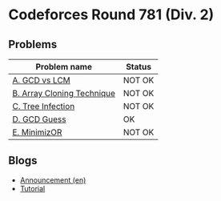 # Codeforces Round 781 (Div. 2)

## Problems

|Problem name|Status|
|------------|---------|
| [A. GCD vs LCM](problems/A._GCD_vs_LCM.md)|NOT OK|
| [B. Array Cloning Technique](problems/B._Array_Cloning_Technique.md)|NOT OK|
| [C. Tree Infection](problems/C._Tree_Infection.md)|NOT OK|
| [D. GCD Guess](problems/D._GCD_Guess.md)|OK|
| [E. MinimizOR](problems/E._MinimizOR.md)|NOT OK|
## Blogs

- [Announcement (en)](blogs/Announcement_(en).md)
- [Tutorial](blogs/Tutorial.md)
